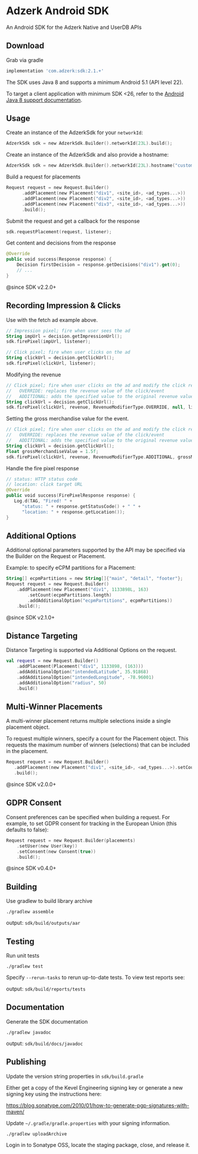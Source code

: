 # Adzerk Android SDK

An Android SDK for the Adzerk Native and UserDB APIs

## Download

Grab via gradle

```gradle
implementation 'com.adzerk:sdk:2.1.+'
```

The SDK uses Java 8 and supports a minimum Android 5.1 (API level 22).

To target a client application with minimum SDK <26, refer to the [Android Java 8 support documentation](https://developer.android.com/studio/write/java8-support).

## Usage

Create an instance of the AdzerkSdk for your `networkId`:

```kotlin
AdzerkSdk sdk = new AdzerkSdk.Builder().networkId(23L).build();
```

Create an instance of the AdzerkSdk and also provide a hostname:

```kotlin
AdzerkSdk sdk = new AdzerkSdk.Builder().networkId(23L).hostname("custom.host.com").build();
```

Build a request for placements

```kotlin
Request request = new Request.Builder()
      .addPlacement(new Placement("div1", <site_id>, <ad_types...>))
      .addPlacement(new Placement("div2", <site_id>, <ad_types...>))
      .addPlacement(new Placement("div3", <site_id>, <ad_types...>))
      .build();
```

Submit the request and get a callback for the response

```kotlin
sdk.requestPlacement(request, listener);
```

Get content and decisions from the response

```kotlin
@Override
public void success(Response response) {
    Decision firstDecision = response.getDecisions("div1").get(0);
    // ...
}
```

@since SDK v2.2.0+

## Recording Impression & Clicks

Use with the fetch ad example above.

```kotlin
// Impression pixel; fire when user sees the ad
String impUrl = decision.getImpressionUrl();
sdk.firePixel(impUrl, listener);
```

```kotlin
// Click pixel; fire when user clicks on the ad
String clickUrl = decision.getClickUrl();
sdk.firePixel(clickUrl, listener);
```

Modifying the revenue
```kotlin
// Click pixel; fire when user clicks on the ad and modify the click revenue
//   OVERRIDE: replaces the revenue value of the click/event 
//   ADDITIONAL: adds the specified value to the original revenue value of the click/event
String clickUrl = decision.getClickUrl();
sdk.firePixel(clickUrl, revenue, RevenueModifierType.OVERRIDE, null, listener);
```

Setting the gross merchandise value for the event. 
```kotlin
// Click pixel; fire when user clicks on the ad and modify the click revenue
//   OVERRIDE: replaces the revenue value of the click/event 
//   ADDITIONAL: adds the specified value to the original revenue value of the click/event
String clickUrl = decision.getClickUrl();
Float grossMerchandiseValue = 1.5f;
sdk.firePixel(clickUrl, revenue, RevenueModifierType.ADDITIONAL, grossMerchandiseValue, listener);
```

Handle the fire pixel response
```kotlin
// status: HTTP status code
// location: click target URL
@Override
public void success(FirePixelResponse response) {
   Log.d(TAG, "Fired! " +
      "status: " + response.getStatusCode() + " " +
      "location: " + response.getLocation());
}
```

## Additional Options
Additional optional parameters supported by the API may be specified via the Builder on the Request or Placement.

Example: to specify eCPM partitions for a Placement:

```kotlin
String[] ecpmPartitions = new String[]{"main", "detail", "footer"};
Request request = new Request.Builder()
    .addPlacement(new Placement("div1", 1133898L, 163)
        .setCount(ecpmPartitions.length)
        .addAdditionalOption("ecpmPartitions", ecpmPartitions))
    .build();
```

@since SDK v2.1.0+

## Distance Targeting

Distance Targeting is supported via Additional Options on the request.

```kotlin
val request = new Request.Builder()
    .addPlacement(Placement("div1", 1133898, (163)))
    .addAdditionalOption("intendedLatitude", 35.91868)
    .addAdditionalOption("intendedLongitude", -78.96001)
    .addAdditionalOption("radius", 50)
    .build()
```

## Multi-Winner Placements
A multi-winner placement returns multiple selections inside a single placement object.

To request multiple winners, specify a count for the Placement object. This requests the maximum number of winners (selections) that can be included in the placement.

```kotlin
Request request = new Request.Builder()
   .addPlacement(new Placement("div1", <site_id>, <ad_types...>).setCount(3))
   .build();
```

@since SDK v2.0.0+

## GDPR Consent

Consent preferences can be specified when building a request. For example, to set GDPR consent for tracking in the European Union (this defaults to false):

```kotlin
Request request = new Request.Builder(placements)
    .setUser(new User(key))
    .setConsent(new Consent(true))
    .build();
```

@since SDK v0.4.0+

## Building
Use gradlew to build library archive

```
./gradlew assemble
```
output: `sdk/build/outputs/aar`

## Testing
Run unit tests

```
./gradlew test
```
Specify `--rerun-tasks` to rerun up-to-date tests. To view test reports see:

output: `sdk/build/reports/tests`

## Documentation
Generate the SDK documentation

```
./gradlew javadoc
```

output: `sdk/build/docs/javadoc`

## Publishing
Update the version string properties in `sdk/build.gradle`

Either get a copy of the Kevel Engineering signing key or generate a new signing key using the instructions here:

https://blog.sonatype.com/2010/01/how-to-generate-pgp-signatures-with-maven/

Update `~/.gradle/gradle.properties` with your signing information.

```
./gradlew uploadArchive
```

Login in to Sonatype OSS, locate the staging package, close, and release it.
